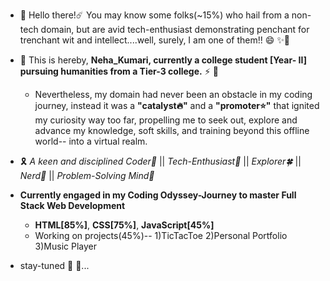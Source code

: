 - 👋 Hello there!☄️  You may know some folks(~15%) who hail from a non-tech domain, but are  avid tech-enthusiast demonstrating  penchant for trenchant wit and intellect....well, surely, I am one of them!! 😄 ✨🔰
- 💛 This is hereby, **Neha_Kumari, currently a college student [Year- II] pursuing humanities from a Tier-3 college.** ⚡ 💖
  
  + Nevertheless, my domain had never been an obstacle in my coding journey, instead it was a **"catalyst🔥"** and a **"promoter⭐"** that ignited my curiosity way too far, propelling me to seek out, explore and advance my knowledge, soft skills, and training beyond this offline world-- into a virtual realm. 
- 🎗️ _A keen and disciplined Coder🦋_ || _Tech-Enthusiast🍁_ || _Explorer🍀_ || _Nerd🌙_ || _Problem-Solving Mind🧮_
-  **Currently engaged in my Coding Odyssey-Journey to master Full Stack Web Development**
    - **HTML[85%]**, **CSS[75%]**, **JavaScript[45%]**
    -    Working on projects(45%)-- 1)TicTacToe 2)Personal Portfolio 3)Music Player
      
- stay-tuned 🎼 🎵...

